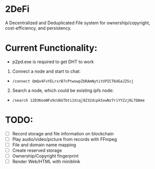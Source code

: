 # 2DeFi
A Decentralized and Deduplicated File system for ownership/copyright, cost-efficiency, and persistency.

# Current Functionality:

- p2pd.exe is required to get DHT to work

1. Connect a node and start to chat:

- `/connect QmQx4FvYELrxrB7cPtwowpZbRAmNytitVPZCT6dGaJZScj`

2. Search a node, which could be existing ipfs node:

- `/search 12D3KooWFu9cU6GTbti1Xcqj9Z32dcpk5xwNzTriYYZzjKLTDAme`


# TODO:

- [ ] Record storage and file information on blockchain
- [ ] Play audio/video/picture from records with FFmpeg
- [ ] File and domain name mapping
- [ ] Create reserved storage
- [ ] Ownership/Copyright fingerprint
- [ ] Render Web/HTML with miniblink
